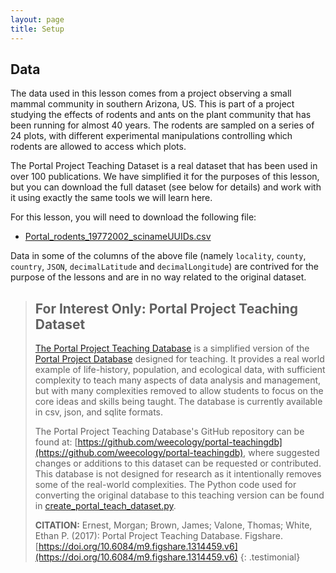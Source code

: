 ```yaml
---
layout: page
title: Setup
---
```


## Data  
The data used in this lesson comes from a project observing a small mammal community in southern
Arizona, US. This is part of a project studying the effects of rodents and ants on the plant
community that has been running for almost 40 years. The rodents are sampled on a series of 24 plots,
with different experimental manipulations controlling which rodents are allowed to access which plots.

The Portal Project Teaching Dataset is a real dataset that has been used in over 100 publications. We have simplified it
for the purposes of this lesson, but you can download the full dataset (see below for details) and work with it
using exactly the same tools we will learn here.
 
For this lesson, you will need to download the following file:
*  [Portal_rodents_19772002_scinameUUIDs.csv](https://ndownloader.figshare.com/files/7823341)

Data in some of the columns of the above file (namely `locality`, `county`, `country`, `JSON`, `decimalLatitude` and `decimalLongitude`) are contrived for the purpose of the lessons and are in no way related to the original dataset. 

> ## For Interest Only: Portal Project Teaching Dataset
> [The Portal Project Teaching Database](http://figshare.com/articles/Portal_Project_Teaching_Database/1314459) is a simplified version of the 
> [Portal Project Database](https://github.com/weecology/PortalData) designed for teaching. It provides a real world example of life-history, population, and ecological data, with sufficient complexity to teach many aspects of data analysis and management, but with many complexities removed to allow students to focus on the core ideas and skills being taught. The database is currently available in csv, json, and sqlite formats.
> 
> The Portal Project Teaching Database's GitHub repository can be found at: [https://github.com/weecology/portal-teachingdb](https://github.com/weecology/portal-teachingdb), 
> where suggested changes or additions to this dataset can be requested or contributed. 
> This database is not designed for research as it intentionally removes some of the real-world complexities. The Python code used for converting the original database to this teaching version can be found in [create_portal_teach_dataset.py](https://github.com/weecology/portal-teachingdb/blob/master/create_portal_teaching_dataset.py). 
>
> **CITATION:** Ernest, Morgan; Brown, James; Valone, Thomas; White, Ethan P. (2017): Portal Project Teaching Database. Figshare. [https://doi.org/10.6084/m9.figshare.1314459.v6](https://doi.org/10.6084/m9.figshare.1314459.v6)
{: .testimonial}

<!--
## Software

For this lesson you will need [OpenRefine](http://openrefine.org/) (formerly GoogleRefine) and a web browser.

Download the most recent version of [OpenRefine](http://openrefine.org/download.html) for your operating system, 
then follow instructions below.

[OpenRefine](http://openrefine.org/) is a Java program that runs locally on your machine (i.e. you are not accessing a remote service on the Internet). You access it via your browser, but no Internet connection is needed. Most recent versions of 
OpenRefine come with embedded Java so you do not even have to worry whether you have Java on your system or not.


### Windows
- If you have Internet Explorer (or Edge) set as your default web browser, check that you have Firefox or Chrome installed and set either of them as your default browser. OpenRefine runs in your default browser, but may not run correctly in Internet Explorer. You can check how to set your browser as default for [Google Chrome](https://support.google.com/chrome/answer/95417?co=GENIE.Platform%3DDesktop&hl=en-GB) or [Firefox](https://support.mozilla.org/en-US/kb/make-firefox-your-default-browser).
- Unzip the downloaded file into a directory by right-clicking and selecting `Extract...`. Name that directory something like OpenRefine.
- Locate `openrefine.exe` in the extracted folder and launch OpenRefine by double-clicking on it. This will launch a command prompt window first; ignore that, and wait for OpenRefine to launch in your default Web browser, which is where you will interact with the program.
- If a Web browser does not automatically open for you upon launch, type the following URL in your browser: 
[http://127.0.0.1:3333/](http://127.0.0.1:3333/) or [http://localhost:3333](http://localhost:3333) to launch the program.

### Mac

- Check that you have Firefox or Chrome browser installed and set as your default browser. 
- Locate the downloaded `.dmg` file and Ctrl-click it. You may get the warning "macOS cannot verify the developer of “OpenRefine.app”. Are you sure you want to open it?" Click 'Yes'/'Open' to this. 
- Drag `OpenRefine.app` into your Applications folder, and Ctrl-click to open it. You may get the warning "macOS cannot verify the developer of “OpenRefine.app”. Are you sure you want to open it?" Click 'Yes'/'Open' to this. 
- If a Web browser does not automatically open for you upon launch, type the following URL in your browser: 
[http://127.0.0.1:3333/](http://127.0.0.1:3333/) or [http://localhost:3333](http://localhost:3333) to launch the program.


### Linux

- Check that you have Firefox or Chrome browser installed and set as your default browser. 
- Unzip the downloaded file into a directory. Name that directory something like OpenRefine.
- Go to your newly created OpenRefine directory.
- Type ./refine into the terminal within the OpenRefine directory
- If a Web browser does not automatically open for you upon launch, type the following URL in your browser: 
[http://127.0.0.1:3333/](http://127.0.0.1:3333/) or [http://localhost:3333](http://localhost:3333) to launch the program.

-->

